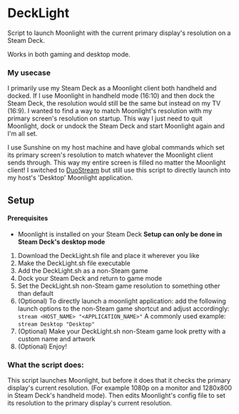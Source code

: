 # DeckLight
Script to launch Moonlight with the current primary display's resolution on a Steam Deck.

Works in both gaming and desktop mode.

### My usecase
I primarily use my Steam Deck as a Moonlight client both handheld and docked. If I use Moonlight in handheld mode (16:10) and then dock the Steam Deck, the resolution would still be the same but instead on my TV (16:9). I wanted to find a way to match Moonlight's resolution with my primary screen's resolution on startup. This way I just need to quit Moonlight, dock or undock the Steam Deck and start Moonlight again and I'm all set. 

I use Sunshine on my host machine and have global commands which set its primary screen's resolution to match whatever the Moonlight client sends through. This way my entire screen is filled no matter the Moonlight client!
I switched to [DuoStream](https://github.com/DuoStream) but still use this script to directly launch into my host's 'Desktop' Moonlight application.

## Setup
#### Prerequisites
- Moonlight is installed on your Steam Deck
**Setup can only be done in Steam Deck's desktop mode**
1. Download the DeckLight.sh file and place it wherever you like
2. Make the DeckLight.sh file executable
3. Add the DeckLight.sh as a non-Steam game
4. Dock your Steam Deck and return to game mode
5. Set the DeckLight.sh non-Steam game resolution to something other than default
6. (Optional) To directly launch a moonlight application: add the following launch options to the non-Steam game shortcut and adjust accordingly: `stream <HOST_NAME> "<APPLICATION_NAME>"`
A commonly used example: `stream Desktop "Desktop"`
7. (Optional) Make your DeckLight.sh non-Steam game look pretty with a custom name and artwork
8. (Optional) Enjoy!

### What the script does:
This script launches Moonlight, but before it does that it checks the primary display's current resolution. (For example 1080p on a monitor and 1280x800 in Steam Deck's handheld mode). Then edits Moonlight's config file to set its resolution to the primary display's current resolution.